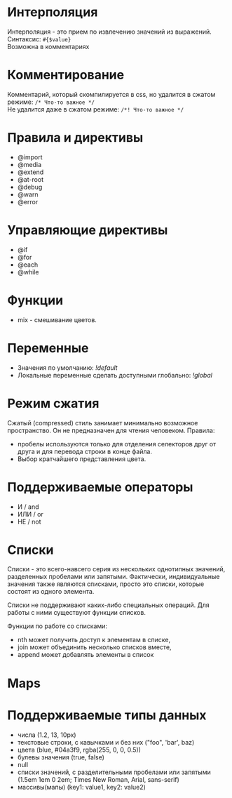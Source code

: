 # Интерполяция  
Интерполяция - это прием по извлечению значений из выражений.  
Cинтаксис: `#{$value}`  
Возможна в комментариях

# Комментирование

Комментарий, который скомпилируется в css, но удалится в сжатом режиме: `/* Что-то важное */`  
Не удалится даже в сжатом режиме: `/*! Что-то важное */`

# Правила и директивы

- @import
- @media
- @extend
- @at-root
- @debug
- @warn
- @error

# Управляющие директивы

- @if
- @for
- @each
- @while

# Функции
- mix - смешивание цветов.

# Переменные
- Значения по умолчанию: _!default_
- Локальные переменные сделать доступными глобально: _!global_

# Режим сжатия

Сжатый (compressed) стиль занимает минимально возможное пространство. Он не предназначен для чтения человеком. 
Правила:
- пробелы используются только для отделения селекторов друг от друга и для перевода строки в конце файла.
- Выбор кратчайшего представления цвета.

# Поддерживаемые операторы

- И / and
- ИЛИ / or
- НЕ / not

# Списки

Списки - это всего-навсего серия из нескольких однотипных значений, разделенных пробелами или запятыми. Фактически, индивидуальные значения также являются списками, просто это списки, которые состоят из одного элемента.

Списки не поддерживают каких-либо специальных операций. Для работы с ними существуют функции списков.

Функции по работе со списками:
- nth может получить доступ к элементам в списке, 
- join может объединить несколько списков вместе, 
- append может добавлять элементы в список

# Maps


# Поддерживаемые типы данных

- числа (1.2, 13, 10px)
- текстовые строки, с кавычками и без них ("foo", 'bar', baz)
- цвета (blue, #04a3f9, rgba(255, 0, 0, 0.5))
- булевы значения (true, false)
- null
- списки значений, с разделительными пробелами или запятыми (1.5em 1em 0 2em; Times New Roman, Arial, sans-serif)
- массивы(мапы) (key1: value1, key2: value2)